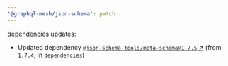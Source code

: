 ```yaml
---
'@graphql-mesh/json-schema': patch
---
```


dependencies updates:

- Updated dependency
  [`@json-schema-tools/meta-schema@1.7.5` ↗︎](https://www.npmjs.com/package/@json-schema-tools/meta-schema/v/1.7.5)
  (from `1.7.4`, in `dependencies`)

